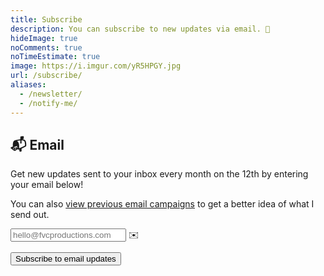 ```yaml
---
title: Subscribe
description: You can subscribe to new updates via email. 🌟
hideImage: true
noComments: true
noTimeEstimate: true
image: https://i.imgur.com/yR5HPGY.jpg
url: /subscribe/
aliases:
  - /newsletter/
  - /notify-me/
---
```


## 📬 Email

Get new updates sent to your inbox every month on the 12th by entering your email below!</p>

You can also <a href="https://us12.campaign-archive.com/home/?u=0c1cb29d65da6e773de7acb68&id=0427c5c75d" title="View previous email campaigns" target="_blank" rel="noopener">view previous email campaigns</a> to get a better idea of what I send out.

<form action="https://fvcproductions.us12.list-manage.com/subscribe/post?u=0c1cb29d65da6e773de7acb68&amp;id=0427c5c75d" method="post" name="mc-embedded-subscribe-form" class="validate mb-1" target="_blank" novalidate>
  <div class="field is-grouped">
    <div class="control has-icons-left is-expanded">
      <input type="email" class="input required email" aria-label="Email Input" autocomplete="on" name="EMAIL" placeholder="hello@fvcproductions.com" value="">
      <span class="icon is-left">
        ✉️
      </span>
    </div>
    <p class="control">
      <input type="submit" value="Subscribe to email updates" name="subscribe" class="button is-link" aria-label="Submit button for subscribing to email updates">
    </p>
  </div>
</form>
